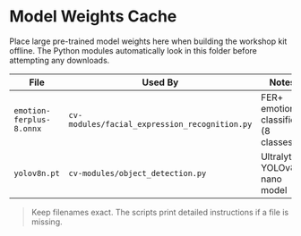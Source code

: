 # Model Weights Cache

Place large pre-trained model weights here when building the workshop kit offline. The Python modules automatically look in this folder before attempting any downloads.

| File | Used By | Notes |
|------|---------|-------|
| `emotion-ferplus-8.onnx` | `cv-modules/facial_expression_recognition.py` | FER+ emotion classifier (8 classes) |
| `yolov8n.pt` | `cv-modules/object_detection.py` | Ultralytics YOLOv8 nano model |

> Keep filenames exact. The scripts print detailed instructions if a file is missing.
